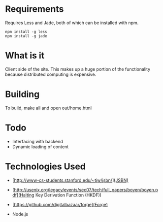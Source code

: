 Requirements
============

Requires Less and Jade, both of which can be installed with npm.

	npm install -g less
	npm install -g jade

What is it
==========

Client side of the site. This makes up a huge portion of the functionality because distributed computing is expensive.

Building
========

To build, make all and open out/home.html

Todo
====

* Interfacing with backend
* Dynamic loading of content

Technologies Used
=================

* [http://www-cs-students.stanford.edu/~tjw/jsbn/](JSBN)
* [http://usenix.org/legacy/events/sec07/tech/full_papers/boyen/boyen.pdf](Halting Key Derivation Function (HKDF\))
* [https://github.com/digitalbazaar/forge](Forge)

* Node.js
